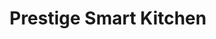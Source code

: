 ---
title: "Prestige Smart Kitchen"
url: /bangalore/prestige-smart-kitchen-siddhaiah-puranik-road/
shop: Küchen
---